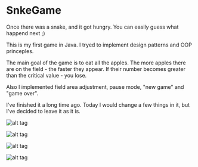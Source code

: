 # SnkeGame

Once there was a snake, and it got hungry. You can easily guess what happend next ;)

This is my first game in Java.
I tryed to implement design patterns and OOP princeples.

The main goal of the game is to eat all the apples.
The more apples there are on the field - the faster they appear.
If their number becomes greater than the critical value - you lose.

Also I implemented field area adjustment, pause mode, "new game" and "game over".

I've finished it a long time ago. Today I would change a few things in it, but I've decided to leave it as it is.

![alt tag](https://cloud.githubusercontent.com/assets/12940622/10403960/2da43822-6ed8-11e5-85ac-cc1b61c324c1.JPG)

![alt tag](https://cloud.githubusercontent.com/assets/12940622/10403965/35dacd26-6ed8-11e5-8e4a-9d5424c50f54.JPG)

![alt tag](https://cloud.githubusercontent.com/assets/12940622/10404021/97f4950a-6ed8-11e5-93c2-a3327c017390.JPG)

![alt tag](https://cloud.githubusercontent.com/assets/12940622/10403968/3c939954-6ed8-11e5-9e6c-e12457029b64.gif)
